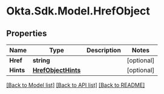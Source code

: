 # Okta.Sdk.Model.HrefObject
## Properties

Name | Type | Description | Notes
------------ | ------------- | ------------- | -------------
**Href** | **string** |  | [optional] 
**Hints** | [**HrefObjectHints**](HrefObjectHints.md) |  | [optional] 

[[Back to Model list]](../README.md#documentation-for-models) [[Back to API list]](../README.md#documentation-for-api-endpoints) [[Back to README]](../README.md)

